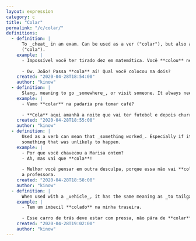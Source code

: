 ```yaml
---
layout: expression
category: c
title: "Colar"
permalink: "/c/colar/"
definitions:
  - definition: |
      To _cheat_ in an exam. Can be used as a ver ("colar"), but also as a known
      ("cola").
    example: |
      - Impossível você ter tirado dez em matemática. Você **colou** né?
      
      - Ow. João! Passa **cola** aí! Qual você colocou na dois?
    created: "2020-04-28T18:54:00"
    author: "kinow"
  - definition: |
      Slang, meaning to go _somewhere_, or visit someone. It always needs a location.
    example: |
      - Vamo **colar** na padaria pra tomar café?
      
      - **Cola** aqui amanhã a noite que vai ter futebol e depois churrasco.
    created: "2020-04-28T18:55:00"
    author: "kinow"
  - definition: |
      Used as a verb can mean that _something worked_. Especially if it is
      something that was unlikely to happen.
    example: |
      - Por que você chavecou a Marisa ontem?
      - Ah, mas vai que **cola**!
      
      - Melhor você pensar em outra desculpa, porque essa não vai **colar** com
      a professora.
    created: "2020-04-28T18:58:00"
    author: "kinow"
  - definition: |
      When used with a _vehicle_, it has the same meaning as _to tailgate_.
    example: |
      - Tem um imbecil **colado** na minha traseira.
      
      - Esse carro de trás deve estar com pressa, não pára de **colar** em mim.
    created: "2020-04-28T19:02:00"
    author: "kinow"
---
```

